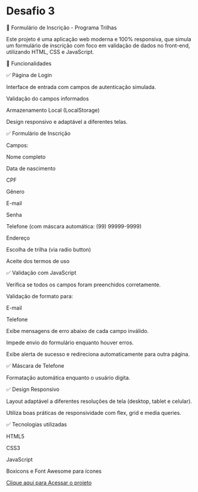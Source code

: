 # Desafio 3
📝 Formulário de Inscrição - Programa Trilhas

Este projeto é uma aplicação web moderna e 100% responsiva, que simula um formulário de inscrição com foco em validação de dados no front-end, utilizando HTML, CSS e JavaScript.

🚀 Funcionalidades

✅ Página de Login

Interface de entrada com campos de autenticação simulada.

Validação do campos informados

Armazenamento Local (LocalStorage)

Design responsivo e adaptável a diferentes telas.

✅ Formulário de Inscrição

Campos:

Nome completo

Data de nascimento

CPF

Gênero

E-mail

Senha

Telefone (com máscara automática: (99) 99999-9999)

Endereço

Escolha de trilha (via radio button)

Aceite dos termos de uso

✅ Validação com JavaScript

Verifica se todos os campos foram preenchidos corretamente.

Validação de formato para:

E-mail

Telefone

Exibe mensagens de erro abaixo de cada campo inválido.

Impede envio do formulário enquanto houver erros.

Exibe alerta de sucesso e redireciona automaticamente para outra página.

✅ Máscara de Telefone

Formatação automática enquanto o usuário digita.

✅ Design Responsivo

Layout adaptável a diferentes resoluções de tela (desktop, tablet e celular).

Utiliza boas práticas de responsividade com flex, grid e media queries.

✅ Tecnologias utilizadas

HTML5

CSS3

JavaScript

Boxicons e Font Awesome para ícones

<a href="https://ricardo-bertony.github.io/Desafio.3/" target = "blank">Clique aqui para Acessar o projeto</a>

 
